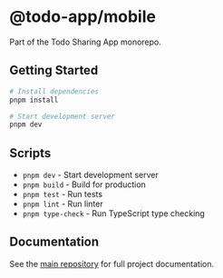 # @todo-app/mobile

Part of the Todo Sharing App monorepo.

## Getting Started

```bash
# Install dependencies
pnpm install

# Start development server
pnpm dev
```

## Scripts

- `pnpm dev` - Start development server
- `pnpm build` - Build for production
- `pnpm test` - Run tests
- `pnpm lint` - Run linter
- `pnpm type-check` - Run TypeScript type checking

## Documentation

See the [main repository](../../README.md) for full project documentation.
